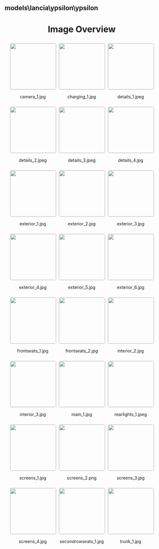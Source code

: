 ## models\lancia\ypsilon\ypsilon

<style>
    .image-gallery {
        display: flex;
        flex-wrap: wrap;
        gap: 10px;
        justify-content: center;
        padding: 10px;
    }
    .image-gallery img {
        width: 150px;
        height: auto;
        border: 1px solid #ddd;
        border-radius: 5px;
    }
    .image-gallery div {
        flex: 1 1 calc(33.333% - 20px); /* Three images per row on large screens */
        max-width: 150px;
        text-align: center;
    }
    @media (max-width: 768px) {
        .image-gallery div {
            flex: 1 1 calc(50% - 20px); /* Two images per row on medium screens */
        }
    }
    @media (max-width: 480px) {
        .image-gallery div {
            flex: 1 1 100%; /* One image per row on small screens */
        }
    }
</style>
<h1 style ="text-align: center;"> Image Overview </h1> <div class="image-gallery">
<div>
<img src="https://media.evkx.net/multimedia/models/lancia/ypsilon/ypsilon/camera_1_st.jpg">
<p>camera_1.jpg</p>
</div>
<div>
<img src="https://media.evkx.net/multimedia/models/lancia/ypsilon/ypsilon/charging_1_st.jpg">
<p>charging_1.jpg</p>
</div>
<div>
<img src="https://media.evkx.net/multimedia/models/lancia/ypsilon/ypsilon/details_1_st.jpeg">
<p>details_1.jpeg</p>
</div>
<div>
<img src="https://media.evkx.net/multimedia/models/lancia/ypsilon/ypsilon/details_2_st.jpeg">
<p>details_2.jpeg</p>
</div>
<div>
<img src="https://media.evkx.net/multimedia/models/lancia/ypsilon/ypsilon/details_3_st.jpeg">
<p>details_3.jpeg</p>
</div>
<div>
<img src="https://media.evkx.net/multimedia/models/lancia/ypsilon/ypsilon/details_4_st.jpg">
<p>details_4.jpg</p>
</div>
<div>
<img src="https://media.evkx.net/multimedia/models/lancia/ypsilon/ypsilon/exterior_1_st.jpg">
<p>exterior_1.jpg</p>
</div>
<div>
<img src="https://media.evkx.net/multimedia/models/lancia/ypsilon/ypsilon/exterior_2_st.jpg">
<p>exterior_2.jpg</p>
</div>
<div>
<img src="https://media.evkx.net/multimedia/models/lancia/ypsilon/ypsilon/exterior_3_st.jpg">
<p>exterior_3.jpg</p>
</div>
<div>
<img src="https://media.evkx.net/multimedia/models/lancia/ypsilon/ypsilon/exterior_4_st.jpg">
<p>exterior_4.jpg</p>
</div>
<div>
<img src="https://media.evkx.net/multimedia/models/lancia/ypsilon/ypsilon/exterior_5_st.jpg">
<p>exterior_5.jpg</p>
</div>
<div>
<img src="https://media.evkx.net/multimedia/models/lancia/ypsilon/ypsilon/exterior_6_st.jpg">
<p>exterior_6.jpg</p>
</div>
<div>
<img src="https://media.evkx.net/multimedia/models/lancia/ypsilon/ypsilon/frontseats_1_st.jpg">
<p>frontseats_1.jpg</p>
</div>
<div>
<img src="https://media.evkx.net/multimedia/models/lancia/ypsilon/ypsilon/frontseats_2_st.jpg">
<p>frontseats_2.jpg</p>
</div>
<div>
<img src="https://media.evkx.net/multimedia/models/lancia/ypsilon/ypsilon/interior_2_st.jpg">
<p>interior_2.jpg</p>
</div>
<div>
<img src="https://media.evkx.net/multimedia/models/lancia/ypsilon/ypsilon/interior_3_st.jpg">
<p>interior_3.jpg</p>
</div>
<div>
<img src="https://media.evkx.net/multimedia/models/lancia/ypsilon/ypsilon/main_1_st.jpg">
<p>main_1.jpg</p>
</div>
<div>
<img src="https://media.evkx.net/multimedia/models/lancia/ypsilon/ypsilon/rearlights_1_st.jpeg">
<p>rearlights_1.jpeg</p>
</div>
<div>
<img src="https://media.evkx.net/multimedia/models/lancia/ypsilon/ypsilon/screens_1_st.jpg">
<p>screens_1.jpg</p>
</div>
<div>
<img src="https://media.evkx.net/multimedia/models/lancia/ypsilon/ypsilon/screens_2_st.png">
<p>screens_2.png</p>
</div>
<div>
<img src="https://media.evkx.net/multimedia/models/lancia/ypsilon/ypsilon/screens_3_st.jpg">
<p>screens_3.jpg</p>
</div>
<div>
<img src="https://media.evkx.net/multimedia/models/lancia/ypsilon/ypsilon/screens_4_st.jpg">
<p>screens_4.jpg</p>
</div>
<div>
<img src="https://media.evkx.net/multimedia/models/lancia/ypsilon/ypsilon/secondrowseats_1_st.jpg">
<p>secondrowseats_1.jpg</p>
</div>
<div>
<img src="https://media.evkx.net/multimedia/models/lancia/ypsilon/ypsilon/trunk_1_st.jpg">
<p>trunk_1.jpg</p>
</div>
</div>
